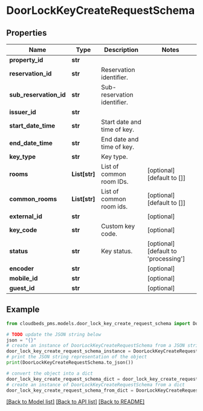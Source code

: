 # DoorLockKeyCreateRequestSchema


## Properties

Name | Type | Description | Notes
------------ | ------------- | ------------- | -------------
**property_id** | **str** |  | 
**reservation_id** | **str** | Reservation identifier. | 
**sub_reservation_id** | **str** | Sub-reservation identifier. | 
**issuer_id** | **str** |  | 
**start_date_time** | **str** | Start date and time of key. | 
**end_date_time** | **str** | End date and time of key. | 
**key_type** | **str** | Key type. | 
**rooms** | **List[str]** | List of common room IDs. | [optional] [default to []]
**common_rooms** | **List[str]** | List of common room ids. | [optional] [default to []]
**external_id** | **str** |  | [optional] 
**key_code** | **str** | Custom key code. | [optional] 
**status** | **str** | Key status. | [optional] [default to 'processing']
**encoder** | **str** |  | [optional] 
**mobile_id** | **str** |  | [optional] 
**guest_id** | **str** |  | [optional] 

## Example

```python
from cloudbeds_pms.models.door_lock_key_create_request_schema import DoorLockKeyCreateRequestSchema

# TODO update the JSON string below
json = "{}"
# create an instance of DoorLockKeyCreateRequestSchema from a JSON string
door_lock_key_create_request_schema_instance = DoorLockKeyCreateRequestSchema.from_json(json)
# print the JSON string representation of the object
print(DoorLockKeyCreateRequestSchema.to_json())

# convert the object into a dict
door_lock_key_create_request_schema_dict = door_lock_key_create_request_schema_instance.to_dict()
# create an instance of DoorLockKeyCreateRequestSchema from a dict
door_lock_key_create_request_schema_from_dict = DoorLockKeyCreateRequestSchema.from_dict(door_lock_key_create_request_schema_dict)
```
[[Back to Model list]](../README.md#documentation-for-models) [[Back to API list]](../README.md#documentation-for-api-endpoints) [[Back to README]](../README.md)


